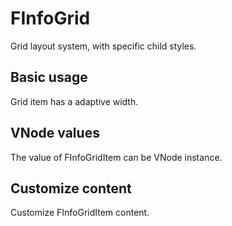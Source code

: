 # FInfoGrid

Grid layout system, with specific child styles.

## Basic usage

Grid item has a adaptive width.

<example file="f-info-grid/basic" />

## VNode values

The value of FInfoGridItem can be VNode instance.

<example file="f-info-grid/vnode" />

## Customize content

Customize FInfoGridItem content.

<example file="f-info-grid/custom" />
